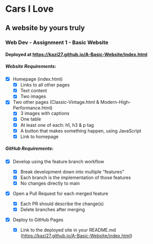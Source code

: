 # Cars I Love
## A website by yours truly
### Web Dev - Assignment 1 - Basic Website
#### Deployed at https://kazi27.github.io/A-Basic-Website/index.html
##### Website Requirements: 
- [X] Homepage (index.html)
  - [X] Links to all other pages
  - [X] Text content
  - [X] Two images

- [X] Two other pages (Classic-Vintage.html & Modern-High-Performance.html)
  - [X] 3 images with captions
  - [X] One table
  - [X] At least one of each: h1, h3 & p tag
  - [X] A button that makes something happen, using JavaScript
  - [X] Link to homepage
 
 ##### GitHub Requirements: 
- [X] Develop using the feature branch workflow

  - [X] Break development down into multiple “features” 
  - [X] Each branch is the implementation of those features
  - [X] No changes directly to main
- [X] Open a Pull Request for each merged feature

  - [X] Each PR should describe the change(s)
  - [X] Delete branches after merging
- [X] Deploy to GitHub Pages

  - [X] Link to the deployed site in your README.md (https://kazi27.github.io/A-Basic-Website/index.html)
